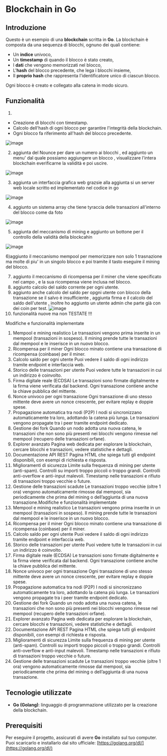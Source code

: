 # Blockchain in Go


## Introduzione

Questo è un esempio di una **blockchain** scritta in **Go**. La blockchain è composta da una sequenza di blocchi, ognuno dei quali contiene:
- Un **indice** univoco,
- Un **timestamp** di quando il blocco è stato creato,
- I **dati** che vengono memorizzati nel blocco,
- L'**hash** del blocco precedente, che lega i blocchi insieme,
- Il **proprio hash** che rappresenta l'identificatore unico di ciascun blocco.

Ogni blocco è creato e collegato alla catena in modo sicuro.

## Funzionalità
1)
- Creazione di blocchi con timestamp.
- Calcolo dell'hash di ogni blocco per garantire l'integrità della blockchain.
- Ogni blocco fa riferimento all'hash del blocco precedente.
  
![image](https://github.com/user-attachments/assets/a9d27b96-55ff-4928-8a65-8b2254126983)

2) aggiunta del Nounce per dare un numero ai blocchi , ed aggiunto un menu' dal quale possiamo aggiungere un blocco , visualizzare l'intera blockchain everificarne la validità e poi uscire.

![image](https://github.com/user-attachments/assets/6ddf2d95-0de5-4a6b-bb4b-dfec5e121c0d)

3) aggiunta un interfaccia grafica web grazsie alla aggiunta si un server web locale scritto ed implementato nel codice in go

 ![image](https://github.com/user-attachments/assets/e1359ac1-92b6-4923-adef-cfa560bb0da8)

 4) aggiunto un sistema array  che tiene tyraccia delle transazioni all'interno del blocco come da foto
  
  ![image](https://github.com/user-attachments/assets/a3ea5470-fe3d-4dfc-ad15-d67d4126dbf7)

5) aggiunta del meccanismo di mining e aggiunto un bottone per il controllo della validità della blockcahin

![image](https://github.com/user-attachments/assets/ab748ee8-f099-433d-9695-4f45ed08fe0b)

6)aggiunto il meccanismo mempool per memorizzare non solo 1 trasnazione ma molte di piu' in un singolo blocco e poi tramite il tasto eseguire il mining del blocco.

7) aggiunto il meccanismo di ricompensa per il miner che viene specificato nel campo , e la sua ricompensa viene inclusa nel blocco.
8) aggiunto calcolo del saldo corrente per ogni utente.
9) aggiunto anche calcolo del saldo per opgni utente con blocco della transazione se il salvo è insufficiente , aggiunta firma e il calcolo del saldo dell'utente , inoltre ho aggiunto un utente admin che parte già con dei coin per test.
    ![image](https://github.com/user-attachments/assets/b5ca7907-be52-4074-ae6e-13508665daa4)
10) funzionalità nuove ma non TESTATE !!!

Modifiche e funzionalità implementate
1. Mempool e mining realistico
Le transazioni vengono prima inserite in un mempool (transazioni in sospeso).
Il mining prende tutte le transazioni dal mempool e le inserisce in un nuovo blocco.
2. Ricompensa per il miner
Ogni blocco minato contiene una transazione di ricompensa (coinbase) per il miner.
3. Calcolo saldo per ogni utente
Puoi vedere il saldo di ogni indirizzo tramite endpoint e interfaccia web.
4. Storico delle transazioni per utente
Puoi vedere tutte le transazioni in cui un indirizzo è coinvolto.
5. Firma digitale reale (ECDSA)
Le transazioni sono firmate digitalmente e la firma viene verificata dal backend.
Ogni transazione contiene anche la chiave pubblica del mittente.
6. Nonce univoco per ogni transazione
Ogni transazione di uno stesso mittente deve avere un nonce crescente, per evitare replay e doppie spese.
7. Propagazione automatica tra nodi (P2P)
I nodi si sincronizzano automaticamente tra loro, adottando la catena più lunga.
Le transazioni vengono propagate tra i peer tramite endpoint dedicato.
8. Gestione dei fork
Quando un nodo adotta una nuova catena, le transazioni che non sono più presenti nei blocchi vengono rimesse nel mempool (recupero delle transazioni orfane).
9. Explorer avanzato
Pagina web dedicata per esplorare la blockchain, cercare blocchi e transazioni, vedere statistiche e dettagli.
10. Documentazione API REST
Pagina HTML che spiega tutti gli endpoint disponibili, con esempi di richiesta e risposta.
11. Miglioramenti di sicurezza
Limite sulla frequenza di mining per utente (anti-spam).
Controlli su importi troppo piccoli o troppo grandi.
Controlli anti-overflow e anti-input malevoli.
Timestamp nelle transazioni e rifiuto di transazioni troppo vecchie o future.
12. Gestione delle transazioni scadute
Le transazioni troppo vecchie (oltre 1 ora) vengono automaticamente rimosse dal mempool, sia periodicamente che prima del mining o dell’aggiunta di una nuova transazione.Modifiche e funzionalità implementate
1. Mempool e mining realistico
Le transazioni vengono prima inserite in un mempool (transazioni in sospeso).
Il mining prende tutte le transazioni dal mempool e le inserisce in un nuovo blocco.
2. Ricompensa per il miner
Ogni blocco minato contiene una transazione di ricompensa (coinbase) per il miner.
3. Calcolo saldo per ogni utente
Puoi vedere il saldo di ogni indirizzo tramite endpoint e interfaccia web.
4. Storico delle transazioni per utente
Puoi vedere tutte le transazioni in cui un indirizzo è coinvolto.
5. Firma digitale reale (ECDSA)
Le transazioni sono firmate digitalmente e la firma viene verificata dal backend.
Ogni transazione contiene anche la chiave pubblica del mittente.
6. Nonce univoco per ogni transazione
Ogni transazione di uno stesso mittente deve avere un nonce crescente, per evitare replay e doppie spese.
7. Propagazione automatica tra nodi (P2P)
I nodi si sincronizzano automaticamente tra loro, adottando la catena più lunga.
Le transazioni vengono propagate tra i peer tramite endpoint dedicato.
8. Gestione dei fork
Quando un nodo adotta una nuova catena, le transazioni che non sono più presenti nei blocchi vengono rimesse nel mempool (recupero delle transazioni orfane).
9. Explorer avanzato
Pagina web dedicata per esplorare la blockchain, cercare blocchi e transazioni, vedere statistiche e dettagli.
10. Documentazione API REST
Pagina HTML che spiega tutti gli endpoint disponibili, con esempi di richiesta e risposta.
11. Miglioramenti di sicurezza
Limite sulla frequenza di mining per utente (anti-spam).
Controlli su importi troppo piccoli o troppo grandi.
Controlli anti-overflow e anti-input malevoli.
Timestamp nelle transazioni e rifiuto di transazioni troppo vecchie o future.
12. Gestione delle transazioni scadute
Le transazioni troppo vecchie (oltre 1 ora) vengono automaticamente rimosse dal mempool, sia periodicamente che prima del mining o dell’aggiunta di una nuova transazione.




  
## Tecnologie utilizzate

- **Go (Golang)**: linguaggio di programmazione utilizzato per la creazione della blockchain.

## Prerequisiti

Per eseguire il progetto, assicurati di avere **Go** installato sul tuo computer. Puoi scaricarlo e installarlo dal sito ufficiale: [https://golang.org/dl/](https://golang.org/dl/)
